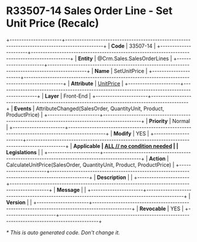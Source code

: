 ﻿---
erp.type: front-end-business-rule
erp.entity: Crm.Sales.SalesOrderLines
---

# R33507-14 Sales Order Line - Set Unit Price (Recalc)
+----------------------+----------------------------------------------------------------------------------------------+
| **Code**             | 33507-14                                                                                     |
+----------------------+----------------------------------------------------------------------------------------------+
| **Entity**           | @Crm.Sales.SalesOrderLines                                                                   |
+----------------------+----------------------------------------------------------------------------------------------+
| **Name**             | SetUnitPrice                                                                                 |
+----------------------+----------------------------------------------------------------------------------------------+
| **Attribute**        | [UnitPrice](../entities/Crm.Sales.SalesOrderLines.md#unitprice)                              |
+----------------------+----------------------------------------------------------------------------------------------+
| **Layer**            | Front-End                                                                                    |
+----------------------+----------------------------------------------------------------------------------------------+
| **Events**           | AttributeChanged(SalesOrder, QuantityUnit, Product, ProductPrice)                            |
+----------------------+----------------------------------------------------------------------------------------------+
| **Priority**         | Normal                                                                                       |
+----------------------+----------------------------------------------------------------------------------------------+
| **Modify**           | YES                                                                                          |
+----------------------+----------------------------------------------------------------------------------------------+
| **Applicable         | [ALL // no condition needed](xref:applicable-legislations)                                   |
| Legislations**       |                                                                                              |
+----------------------+----------------------------------------------------------------------------------------------+
| **Action**           | CalculateUnitPrice(SalesOrder, QuantityUnit, Product, ProductPrice)                          |
+----------------------+----------------------------------------------------------------------------------------------+
| **Description**      |                                                                                              |
+----------------------+----------------------------------------------------------------------------------------------+
| **Message**          |                                                                                              |
+----------------------+----------------------------------------------------------------------------------------------+
| **Version**          |                                                                                              |
+----------------------+----------------------------------------------------------------------------------------------+
| **Revocable**        | YES                                                                                          |
+----------------------+----------------------------------------------------------------------------------------------+

*\* This is auto generated code. Don't change it.*
